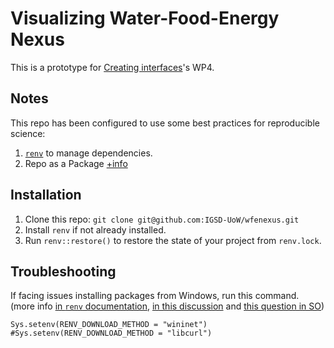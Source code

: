 # Visualizing Water-Food-Energy Nexus

This is a prototype for [Creating interfaces](https://creatinginterfaces.eifer.kit.edu/)'s WP4.

## Notes

This repo has been configured to use some best practices for reproducible science:

1. [`renv`](https://rstudio.github.io/renv/articles/renv.html) to manage dependencies.
2. Repo as a Package [+info](https://support.rstudio.com/hc/en-us/articles/200486488-Developing-Packages-with-RStudio)

## Installation

1. Clone this repo: `git clone git@github.com:IGSD-UoW/wfenexus.git`
2. Install `renv` if not already installed.
2. Run `renv::restore()` to restore the state of your project from `renv.lock`.


## Troubleshooting

If facing issues installing packages from Windows, run this command. (more info [in `renv` documentation](https://rstudio.github.io/renv/articles/renv.html#downloads-1), [in this discussion](https://community.rstudio.com/t/cant-install-packages-with-renv/96696/6) and [this question in SO](https://stackoverflow.com/questions/67228070/renvrestore-always-fails-in-windows))


```
Sys.setenv(RENV_DOWNLOAD_METHOD = "wininet")
#Sys.setenv(RENV_DOWNLOAD_METHOD = "libcurl")
```

